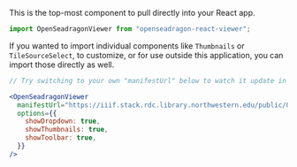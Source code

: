 This is the top-most component to pull directly into your React app.

```js static
import OpenSeadragonViewer from "openseadragon-react-viewer";
```

If you wanted to import individual components like `Thumbnails` or `TileSourceSelect`, to customize, or for use outside this application, you can import those directly as well.

```jsx
// Try switching to your own "manifestUrl" below to watch it update in real time!

<OpenSeadragonViewer
  manifestUrl="https://iiif.stack.rdc.library.northwestern.edu/public/06/20/ea/ca/-5/4e/6-/41/81/-a/85/8-/39/dd/ea/0b/b1/c5-manifest.json"
  options={{
    showDropdown: true,
    showThumbnails: true,
    showToolbar: true,
  }}
/>
```
